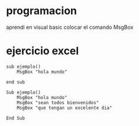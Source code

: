 # programacion
aprendi en visual basic colocar el comando MsgBox
# ejercicio excel

```
sub ejemplo()
    MsgBox "hola mundo"

end sub
```
```
Sub ejemplo()
    MsgBox "hola mundo"
    MsgBox "sean todos bienvenidos"
    MsgBox "que tengan un excelente dia"
    
End Sub
```